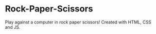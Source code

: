 # Rock-Paper-Scissors
Play against a computer in rock paper scissors! Created with HTML, CSS and JS.


